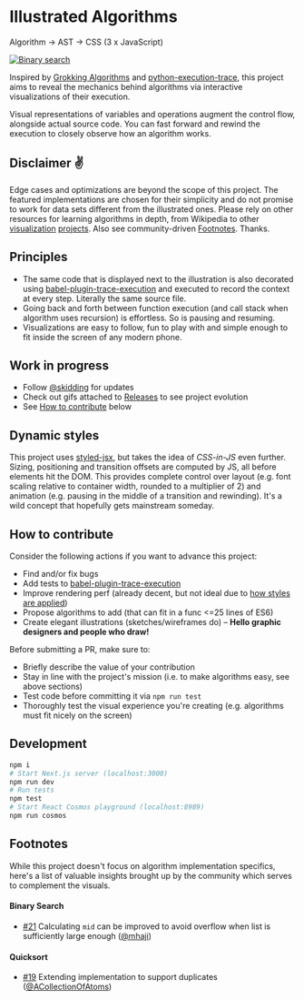 # Illustrated Algorithms
Algorithm → AST → CSS (3 x JavaScript)

[![Binary search](binary-search.gif)](https://illustrated-algorithms.now.sh/)

Inspired by [Grokking Algorithms](https://www.manning.com/books/grokking-algorithms) and [python-execution-trace](https://github.com/mihneadb/python-execution-trace), this project aims to reveal the mechanics behind algorithms via interactive visualizations of their execution.

Visual representations of variables and operations augment the control flow, alongside actual source code. You can fast forward and rewind the execution to closely observe how an algorithm works.

## Disclaimer ✌️

Edge cases and optimizations are beyond the scope of this project. The featured implementations are chosen for their simplicity and do not promise to work for data sets different from the illustrated ones. Please rely on other resources for learning algorithms in depth, from Wikipedia to other [visualization](https://visualgo.net/) [projects](https://www.youtube.com/watch?v=ywWBy6J5gz8). Also see community-driven [Footnotes](#footnotes). Thanks.

## Principles

- The same code that is displayed next to the illustration is also decorated using [babel-plugin-trace-execution](https://github.com/skidding/babel-plugin-trace-execution) and executed to record the context at every step. Literally the same source file.
- Going back and forth between function execution (and call stack when algorithm uses recursion) is effortless. So is pausing and resuming.
- Visualizations are easy to follow, fun to play with and simple enough to fit inside the screen of any modern phone.

## Work in progress

- Follow [@skidding](https://twitter.com/skidding) for updates
- Check out gifs attached to [Releases](https://github.com/skidding/illustrated-algorithms/releases) to see project evolution
- See [How to contribute](#how-to-contribute) below

## Dynamic styles

This project uses [styled-jsx](https://github.com/zeit/styled-jsx), but takes the idea of *CSS-in-JS* even further. Sizing, positioning and transition offsets are computed by JS, all before elements hit the DOM. This provides complete control over layout (e.g. font scaling relative to container width, rounded to a multiplier of 2) and animation (e.g. pausing in the middle of a transition and rewinding). It's a wild concept that hopefully gets mainstream someday.

## How to contribute

Consider the following actions if you want to advance this project:

- Find and/or fix bugs
- Add tests to [babel-plugin-trace-execution](https://github.com/skidding/babel-plugin-trace-execution)
- Improve rendering perf (already decent, but not ideal due to [how styles are applied](#dynamic-styles))
- Propose algorithms to add (that can fit in a func <=25 lines of ES6)
- Create elegant illustrations (sketches/wireframes do) – **Hello graphic designers and people who draw!**

Before submitting a PR, make sure to:
- Briefly describe the value of your contribution
- Stay in line with the project's mission (i.e. to make algorithms easy, see above sections)
- Test code before committing it via `npm run test`
- Thoroughly test the visual experience you're creating (e.g. algorithms must fit nicely on the screen)

## Development

```bash
npm i
# Start Next.js server (localhost:3000)
npm run dev
# Run tests
npm test
# Start React Cosmos playground (localhost:8989)
npm run cosmos
```

## Footnotes

While this project doesn't focus on algorithm implementation specifics, here's a list of valuable insights brought up by the community which serves to complement the visuals.

#### Binary Search

- [#21](https://github.com/skidding/illustrated-algorithms/issues/21) Calculating `mid` can be improved to avoid overflow when list is sufficiently large enough ([@mhaji](https://github.com/mhaji))

#### Quicksort

- [#19](https://github.com/skidding/illustrated-algorithms/issues/19) Extending implementation to support duplicates ([@ACollectionOfAtoms](https://github.com/ACollectionOfAtoms))
